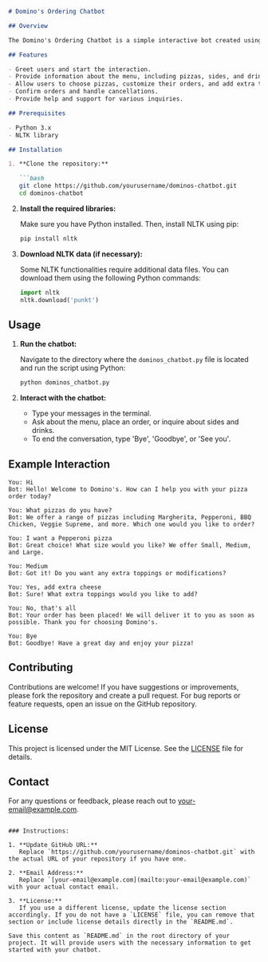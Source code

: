 
```markdown
# Domino's Ordering Chatbot

## Overview

The Domino's Ordering Chatbot is a simple interactive bot created using the Natural Language Toolkit (NLTK) library in Python. This chatbot assists users with placing pizza orders, inquiring about menu options, and handling common questions related to ordering from Domino's.

## Features

- Greet users and start the interaction.
- Provide information about the menu, including pizzas, sides, and drinks.
- Allow users to choose pizzas, customize their orders, and add extra toppings.
- Confirm orders and handle cancellations.
- Provide help and support for various inquiries.

## Prerequisites

- Python 3.x
- NLTK library

## Installation

1. **Clone the repository:**

   ```bash
   git clone https://github.com/yourusername/dominos-chatbot.git
   cd dominos-chatbot
   ```

2. **Install the required libraries:**

   Make sure you have Python installed. Then, install NLTK using pip:

   ```bash
   pip install nltk
   ```

3. **Download NLTK data (if necessary):**

   Some NLTK functionalities require additional data files. You can download them using the following Python commands:

   ```python
   import nltk
   nltk.download('punkt')
   ```

## Usage

1. **Run the chatbot:**

   Navigate to the directory where the `dominos_chatbot.py` file is located and run the script using Python:

   ```bash
   python dominos_chatbot.py
   ```

2. **Interact with the chatbot:**

   - Type your messages in the terminal.
   - Ask about the menu, place an order, or inquire about sides and drinks.
   - To end the conversation, type 'Bye', 'Goodbye', or 'See you'.

## Example Interaction

```
You: Hi
Bot: Hello! Welcome to Domino's. How can I help you with your pizza order today?

You: What pizzas do you have?
Bot: We offer a range of pizzas including Margherita, Pepperoni, BBQ Chicken, Veggie Supreme, and more. Which one would you like to order?

You: I want a Pepperoni pizza
Bot: Great choice! What size would you like? We offer Small, Medium, and Large.

You: Medium
Bot: Got it! Do you want any extra toppings or modifications?

You: Yes, add extra cheese
Bot: Sure! What extra toppings would you like to add?

You: No, that's all
Bot: Your order has been placed! We will deliver it to you as soon as possible. Thank you for choosing Domino's.

You: Bye
Bot: Goodbye! Have a great day and enjoy your pizza!
```

## Contributing

Contributions are welcome! If you have suggestions or improvements, please fork the repository and create a pull request. For bug reports or feature requests, open an issue on the GitHub repository.

## License

This project is licensed under the MIT License. See the [LICENSE](LICENSE) file for details.

## Contact

For any questions or feedback, please reach out to [your-email@example.com](mailto:your-email@example.com).

```

### Instructions:

1. **Update GitHub URL:**
   Replace `https://github.com/yourusername/dominos-chatbot.git` with the actual URL of your repository if you have one.

2. **Email Address:**
   Replace `[your-email@example.com](mailto:your-email@example.com)` with your actual contact email.

3. **License:**
   If you use a different license, update the license section accordingly. If you do not have a `LICENSE` file, you can remove that section or include license details directly in the `README.md`.

Save this content as `README.md` in the root directory of your project. It will provide users with the necessary information to get started with your chatbot.
